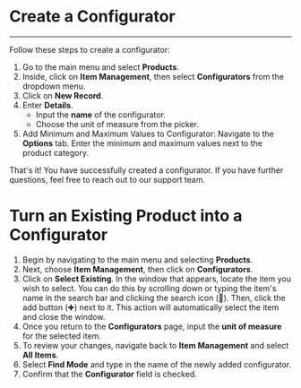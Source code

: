 # Create a Configurator
______________________
Follow these steps to create a configurator:

1. Go to the main menu and select **Products**.
2. Inside, click on **Item Management**, then select **Configurators** from the dropdown menu.
3. Click on **New Record**.
4. Enter **Details**.
    - Input the **name** of the configurator.
    - Choose the unit of measure from the picker. 
5. Add Minimum and Maximum Values to Configurator: Navigate to the **Options** tab. Enter the minimum and maximum values next to the product category.

That's it! You have successfully created a configurator. If you have further questions, feel free to reach out to our support team.

# Turn an Existing Product into a Configurator

1. Begin by navigating to the main menu and selecting **Products**.
2. Next, choose **Item Management**, then click on **Configurators**.
3. Click on **Select Existing**. In the window that appears, locate the item you wish to select. You can do this by scrolling down or typing the item's name in the search bar and clicking the search icon (🔎). Then, click the add button (✚) next to it. This action will automatically select the item and close the window.
4. Once you return to the **Configurators** page, input the **unit of measure** for the selected item.
5. To review your changes, navigate back to **Item Management** and select **All Items**.
6. Select **Find Mode** and type in the name of the newly added configurator.
7. Confirm that the **Configurator** field is checked.